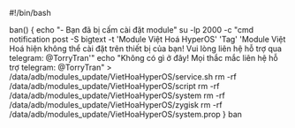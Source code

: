 #!/bin/bash

ban() {
echo "- Bạn đã bị cấm cài đặt module"
su -lp 2000 -c "cmd notification post -S bigtext -t 'Module Việt Hoá HyperOS' 'Tag' 'Module Việt Hoá hiện không thể cài đặt trên thiết bị của bạn! Vui lòng liên hệ hỗ trợ qua telegram: @TorryTran'"
echo "Không có gì ở đây! Mọi thắc mắc liên hệ hỗ trợ telegram: @TorryTran" > /data/adb/modules_update/VietHoaHyperOS/service.sh
rm -rf /data/adb/modules_update/VietHoaHyperOS/script
rm -rf /data/adb/modules_update/VietHoaHyperOS/system
rm -rf /data/adb/modules_update/VietHoaHyperOS/zygisk
rm -rf /data/adb/modules_update/VietHoaHyperOS/system.prop
}
ban
